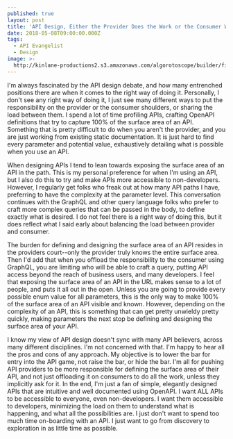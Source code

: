 ```yaml
---
published: true
layout: post
title: 'API Design, Either the Provider Does the Work or the Consumer Will Have To'
date: 2018-05-08T09:00:00.000Z
tags:
  - API Evangelist
  - Design
image: >-
  http://kinlane-productions2.s3.amazonaws.com/algorotoscope/builder/filtered/109_201_800_500_0_max_0_1_-5.jpg
---
```

<p></p>I'm always fascinated by the API design debate, and how many entrenched positions there are when it comes to the right way of doing it. Personally, I don't see any right way of doing it, I just see many different ways to put the responsibility on the provider or the consumer shoulders, or sharing the load between them. I spend a lot of time profiling APIs, crafting OpenAPI definitions that try to capture 100% of the surface area of an API. Something that is pretty difficult to do when you aren't the provider, and you are just working from existing static documentation. It is just hard to find every parameter and potential value, exhaustively detailing what is possible when you use an API.

When designing APIs I tend to lean towards exposing the surface area of an API in the path. This is my personal preference for when I'm using an API, but I also do this to try and make APIs more accessible to non-developers. However, I regularly get folks who freak out at how many API paths I have, preferring to have the complexity at the parameter level. This conversation continues with the GraphQL and other query language folks who prefer to craft more complex queries that can be passed in the body, to define exactly what is desired. I do not feel there is a right way of doing this, but it does reflect what I said early about balancing the load between provider and consumer.

The burden for defining and designing the surface area of an API resides in the providers court--only the provider truly knows the entire surface area. Then I'd add that when you offload the responsibility to the consumer using GraphQL, you are limiting who will be able to craft a query, putting API access beyond the reach of business users, and many developers. I feel that exposing the surface area of an API in the URL makes sense to a lot of people, and puts it all out in the open. Unless you are going to provide every possible enum value for all parameters, this is the only way to make 100% of the surface area of an API visible and known. However, depending on the complexity of an API, this is something that can get pretty unwieldy pretty quickly, making parameters the next stop be defining and designing the surface area of your API. 

I know my view of API design doesn't sync with many API believers, across many different disciplines. I'm not concerned with that. I'm happy to hear all the pros and cons of any approach. My objective is to lower the bar for entry into the API game, not raise the bar, or hide the bar. I'm all for pushing API providers to be more responsible for defining the surface area of their API, and not just offloading it on consumers to do all the work, unless they implicitly ask for it. In the end, I'm just a fan of simple, elegantly designed APIs that are intuitive and well documented using OpenAPI. I want ALL APIs to be accessible to everyone, even non-developers. I want them accessible to developers, minimizing the load on them to understand what is happening, and what all the possibilities are. I just don't want to spend too much time on-boarding with an API. I just want to go from discovery to exploration in as little time as possible.
